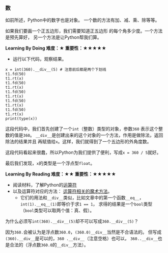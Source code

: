 ### 数

如前所述，Python中的数字也是对象。
一个数的方法有加、减、乘、除等等。

如果我们要画一个正五边形，我们需要知道正五边形
的每个角多少度。一个方法是预先算好，
另一个方法是让Python帮我们算。

**Learning By Doing 难度：★ 重要性：★★★★★**

- 运行以下代码，观察结果。
```
x = int(360).__div__(5) # 注意前后都是两个下划线
t1.fd(50)
t1.rt(x)
t1.fd(50)
t1.rt(x)
t1.fd(50)
t1.rt(x)
t1.fd(50)
t1.rt(x)
t1.fd(50)
t1.rt(x)
print(type(x))
```

这段代码中，我们首先创建了一个`int`（整数）类型的对象，参数`360`
表示这个整数的值是`360`。
`__div__`是创建出来的这个对象的一个方法，作用是做除法，返回除法的结果并且
再赋值给`x`。这样，我们就得到了一个五边形的外角度数。

这段代码看起来很蠢，所以Python为我们提供了便利，写成`x = 360 / 5`就好。

最后我们发现，`x`的类型是一个浮点型`float`。

**Learning By Reading 难度：★★ 重要性：★★★★★**

- 阅读材料，了解Python的[运算符](http://www.runoob.com/python3/python3-basic-operators.html)
- 以及运算符对应的方法：
[运算符相关的魔术方法](https://segmentfault.com/a/1190000007256392#articleHeader7)。
  - 它们的用法和`__div__`类似，比如文章中的第一个函数`__eq__`，`int(1).__eq__(1)`即等价于求`1 == 1`，
求得的结果是一个`bool`类型（`bool`类型可以取两个值：真、假）。

为什么必须写`int(360).__div__(5)`却不可以写成`360.__div__(5)`？

因为`360.`会被认为是浮点数`360.0`，`(360.0)__div__`当然是不合语法的。
但写成`(360).__div__`是可以的，`360 .__div__`（注意空格）也可以，
`360..__div__`也是合法的（浮点数`360.0`的`__div__`方法）。
